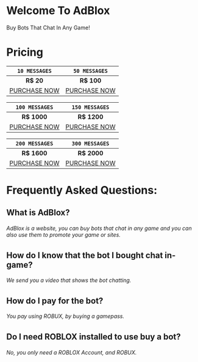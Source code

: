 # Welcome To AdBlox
Buy Bots That Chat In Any Game!
# Pricing

| `10 MESSAGES` | `50 MESSAGES` |
| :------: | :------: |
| **R$ 20** | **R$ 100** |
| [PURCHASE NOW](https://www.google.com) | [PURCHASE NOW](https://www.google.com) |

| `100 MESSAGES` | `150 MESSAGES` |
| :------: | :------: |
| **R$ 1000** | **R$ 1200** |
| [PURCHASE NOW](https://www.google.com) | [PURCHASE NOW](https://www.google.com) |

| `200 MESSAGES` | `300 MESSAGES` |
| :------: | :------: |
| **R$ 1600** | **R$ 2000** |
| [PURCHASE NOW](https://www.google.com) | [PURCHASE NOW](https://www.google.com) |

# Frequently Asked Questions:
## What is AdBlox?
###### AdBlox is a website, you can buy bots that chat in any game and you can also use them to promote your game or sites.
## How do I know that the bot I bought chat in-game?
###### We send you a video that shows the bot chatting.
## How do I pay for the bot?
###### You pay using ROBUX, by buying a gamepass.
## Do I need ROBLOX installed to use buy a bot?
###### No, you only need a ROBLOX Account, and ROBUX.
